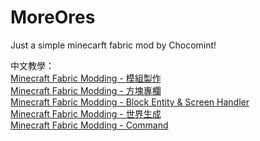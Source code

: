 # MoreOres
Just a simple minecarft fabric mod by Chocomint!

中文教學：\
[Minecraft Fabric Modding - 模組製作](https://hackmd.io/@Chocomint/FabricModding-Start)\
[Minecraft Fabric Modding - 方塊專欄](https://hackmd.io/@Chocomint/FabricModding-Block)\
[Minecraft Fabric Modding - Block Entity & Screen Handler](https://hackmd.io/@Chocomint/FabricModding-BlockEntity-ScreenHandler)\
[Minecraft Fabric Modding - 世界生成](https://hackmd.io/@Chocomint/FabricModding-WorldGen)\
[Minecraft Fabric Modding - Command](https://hackmd.io/@Chocomint/FabricModding-Command)
